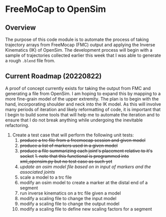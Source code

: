 # FreeMoCap to OpenSim

## Overview

The purpose of this code module is to automate the process of taking trajectory arrays from FreeMocap (FMC) output and applying the Inverse Kinematics (IK) of OpenSim. The development process will begin with a sample of trajectories collected earlier this week that I was able to generate a rough `.blend` file from.

## Current Roadmap (20220822)

A proof of concept currently exists for taking the output from FMC and generating a file from OpenSim. I am hoping to expand this by mapping to a more fine-grain model of the upper extremity. The plan is to begin with the hand, incorporating shoulder and neck into the IK model. As this will involve many periods of iteration and likely reformatting of code, it is important that I begin to build some tools that will help me to automate the iteration and to ensure that I do not break anything while undergoing the inevitable refactoring.

1. Create a test case that will perform the following unit tests:
   1. ~~produce a trc file from a freemocap session and given model~~
   2. ~~produce a list of markers used in a given model~~
   3. ~~produce a file summarizing each joint's placement relative to it's socket~~
      ~~1. note that this functional is programmed into xml_opensim.py but no test case as such yet~~
   4. *update an osim model file based on in input of markers and the associated joints*
   5. scale a model to a trc file
   6. modify an osim model to create a marker at the distal end of a segment
   7. run inverse kinematics on a trc file given a model
   8. modify a scaling file to change the input model
   9.  modify a scaling file to change the output model
   10. modify a scaling file to define new scaling factors for a segment